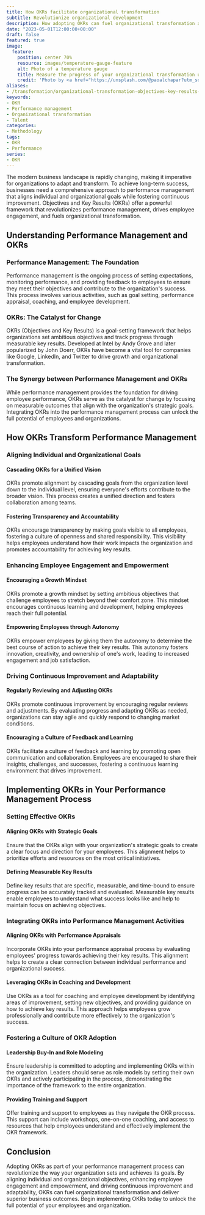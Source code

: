 ```yaml
---
title: How OKRs facilitate organizational transformation
subtitle: Revolutionize organizational development
description: How adopting OKRs can fuel organizational transformation and team performance for superior business outcomes.
date: "2023-05-01T12:00:00+00:00"
draft: false
featured: true
image:
  feature:
    position: center 70%
    resource: images/temperature-gauge-feature
    alt: Photo of a temperature gauge
    title: Measure the progress of your organizational transformation using Objectives and Key Results (OKR)
    credit: 'Photo by <a href="https://unsplash.com/@paoalchapar?utm_source=unsplash&utm_medium=referral&utm_content=creditCopyText">Daniela Paola Alchapar</a> on <a href="https://unsplash.com/photos/6YpI5Hf5siI?utm_source=unsplash&utm_medium=referral&utm_content=creditCopyText">Unsplash</a>'
aliases:
- /transformation/organizational-transformation-objectives-key-results-okr-performance-management/
keywords:
- OKR
- Performance management
- Organizational transformation
- Talent
categories:
- Methodology
tags:
- OKR
- Performance
series:
- OKR
---
```


The modern business landscape is rapidly changing, making it imperative for organizations to adapt and transform. To achieve long-term success, businesses need a comprehensive approach to performance management that aligns individual and organizational goals while fostering continuous improvement. Objectives and Key Results (OKRs) offer a powerful framework that revolutionizes performance management, drives employee engagement, and fuels organizational transformation.

## Understanding Performance Management and OKRs

### Performance Management: The Foundation

Performance management is the ongoing process of setting expectations, monitoring performance, and providing feedback to employees to ensure they meet their objectives and contribute to the organization's success. This process involves various activities, such as goal setting, performance appraisal, coaching, and employee development.

### OKRs: The Catalyst for Change

OKRs (Objectives and Key Results) is a goal-setting framework that helps organizations set ambitious objectives and track progress through measurable key results. Developed at Intel by Andy Grove and later popularized by John Doerr, OKRs have become a vital tool for companies like Google, LinkedIn, and Twitter to drive growth and organizational transformation.

### The Synergy between Performance Management and OKRs

While performance management provides the foundation for driving employee performance, OKRs serve as the catalyst for change by focusing on measurable outcomes that align with the organization's strategic goals. Integrating OKRs into the performance management process can unlock the full potential of employees and organizations.

## How OKRs Transform Performance Management

### Aligning Individual and Organizational Goals

#### Cascading OKRs for a Unified Vision

OKRs promote alignment by cascading goals from the organization level down to the individual level, ensuring everyone's efforts contribute to the broader vision. This process creates a unified direction and fosters collaboration among teams.

#### Fostering Transparency and Accountability

OKRs encourage transparency by making goals visible to all employees, fostering a culture of openness and shared responsibility. This visibility helps employees understand how their work impacts the organization and promotes accountability for achieving key results.

### Enhancing Employee Engagement and Empowerment

#### Encouraging a Growth Mindset

OKRs promote a growth mindset by setting ambitious objectives that challenge employees to stretch beyond their comfort zone. This mindset encourages continuous learning and development, helping employees reach their full potential.

#### Empowering Employees through Autonomy

OKRs empower employees by giving them the autonomy to determine the best course of action to achieve their key results. This autonomy fosters innovation, creativity, and ownership of one's work, leading to increased engagement and job satisfaction.

### Driving Continuous Improvement and Adaptability

#### Regularly Reviewing and Adjusting OKRs

OKRs promote continuous improvement by encouraging regular reviews and adjustments. By evaluating progress and adapting OKRs as needed, organizations can stay agile and quickly respond to changing market conditions.

#### Encouraging a Culture of Feedback and Learning

OKRs facilitate a culture of feedback and learning by promoting open communication and collaboration. Employees are encouraged to share their insights, challenges, and successes, fostering a continuous learning environment that drives improvement.

## Implementing OKRs in Your Performance Management Process

### Setting Effective OKRs

#### Aligning OKRs with Strategic Goals

Ensure that the OKRs align with your organization's strategic goals to create a clear focus and direction for your employees. This alignment helps to prioritize efforts and resources on the most critical initiatives.

#### Defining Measurable Key Results

Define key results that are specific, measurable, and time-bound to ensure progress can be accurately tracked and evaluated. Measurable key results enable employees to understand what success looks like and help to maintain focus on achieving objectives.

### Integrating OKRs into Performance Management Activities

#### Aligning OKRs with Performance Appraisals

Incorporate OKRs into your performance appraisal process by evaluating employees' progress towards achieving their key results. This alignment helps to create a clear connection between individual performance and organizational success.

#### Leveraging OKRs in Coaching and Development

Use OKRs as a tool for coaching and employee development by identifying areas of improvement, setting new objectives, and providing guidance on how to achieve key results. This approach helps employees grow professionally and contribute more effectively to the organization's success.

### Fostering a Culture of OKR Adoption

#### Leadership Buy-In and Role Modeling

Ensure leadership is committed to adopting and implementing OKRs within the organization. Leaders should serve as role models by setting their own OKRs and actively participating in the process, demonstrating the importance of the framework to the entire organization.

#### Providing Training and Support

Offer training and support to employees as they navigate the OKR process. This support can include workshops, one-on-one coaching, and access to resources that help employees understand and effectively implement the OKR framework.

## Conclusion

Adopting OKRs as part of your performance management process can revolutionize the way your organization sets and achieves its goals. By aligning individual and organizational objectives, enhancing employee engagement and empowerment, and driving continuous improvement and adaptability, OKRs can fuel organizational transformation and deliver superior business outcomes. Begin implementing OKRs today to unlock the full potential of your employees and organization.
